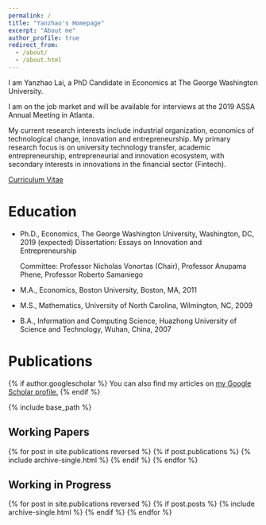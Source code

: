 ```yaml
---
permalink: /
title: "Yanzhao's Homepage"
excerpt: "About me"
author_profile: true
redirect_from: 
  - /about/
  - /about.html
---
```


I am Yanzhao Lai, a PhD Candidate in Economics at The George Washington University.

I am on the job market and will be available for interviews at the 2019 ASSA Annual Meeting in Atlanta.

My current research interests include industrial organization, economics of technological change, innovation and entrepreneurship. My primary research focus is on university technology transfer, academic entrepreneurship, entrepreneurial and innovation ecosystem, with secondary interests in innovations in the financial sector (Fintech).

[Curriculum Vitae](https://laiyz.github.io/files/cv.pdf)

Education
======
* Ph.D., Economics, The George Washington University, Washington, DC, 2019 (expected)
  Dissertation: Essays on Innovation and Entrepreneurship
  
  Committee: Professor Nicholas Vonortas (Chair), Professor Anupama Phene, Professor Roberto Samaniego
* M.A., Economics, Boston University, Boston, MA, 2011
* M.S., Mathematics, University of North Carolina, Wilmington, NC, 2009
* B.A., Information and Computing Science, Huazhong University of Science and Technology, Wuhan, China, 2007

Publications
======
{% if author.googlescholar %}
  You can also find my articles on <u><a href="{{author.googlescholar}}">my Google Scholar profile</a>.</u>
{% endif %}

{% include base_path %}

## Working Papers
{% for post in site.publications reversed %}
  {% if post.publications %}
    {% include archive-single.html %}
  {% endif %}
{% endfor %}

## Working in Progress
{% for post in site.publications reversed %}
  {% if post.posts %}
    {% include archive-single.html %}
  {% endif %}
{% endfor %}
